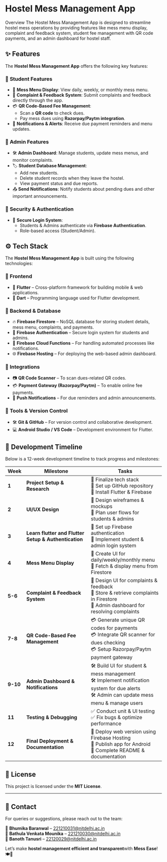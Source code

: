 # Hostel Mess Management App
Overview
The Hostel Mess Management App is designed to streamline hostel mess operations by providing features like mess menu display, complaint and feedback system, student fee management with QR code payments, and an admin dashboard for hostel staff.

## ✨ Features  

The **Hostel Mess Management App** offers the following key features:  

### 🎯 **Student Features**  
- 📅 **Mess Menu Display**: View daily, weekly, or monthly mess menu.  
- 📝 **Complaint & Feedback System**: Submit complaints and feedback directly through the app.  
- 💳 **QR Code-Based Fee Management**:  
  - Scan a **QR code** to check dues.  
  - Pay mess dues using **Razorpay/Paytm integration**.  
- 🔔 **Notifications & Alerts**: Receive due payment reminders and menu updates.  

### 🎯 **Admin Features**  
- 🛠 **Admin Dashboard**: Manage students, update mess menus, and monitor complaints.  
- 🏷 **Student Database Management**:  
  - Add new students.  
  - Delete student records when they leave the hostel.  
  - View payment status and due reports.  
- 📤 **Send Notifications**: Notify students about pending dues and other important announcements.  

### 🎯 **Security & Authentication**  
- 🔐 **Secure Login System**:  
  - Students & Admins authenticate via **Firebase Authentication**.  
  - Role-based access (Student/Admin).  

## ⚙️ Tech Stack  

The **Hostel Mess Management App** is built using the following technologies:  

### 🎯 **Frontend**  
- 🚀 **Flutter** – Cross-platform framework for building mobile & web applications.  
- 🎨 **Dart** – Programming language used for Flutter development.  

### 🎯 **Backend & Database**  
- 🔥 **Firebase Firestore** – NoSQL database for storing student details, mess menu, complaints, and payments.  
- 🔐 **Firebase Authentication** – Secure login system for students and admins.  
- 📡 **Firebase Cloud Functions** – For handling automated processes like notifications.  
- 🌐 **Firebase Hosting** – For deploying the web-based admin dashboard.  

### 🎯 **Integrations**  
- 📷 **QR Code Scanner** – To scan dues-related QR codes.  
- 💳 **Payment Gateway (Razorpay/Paytm)** – To enable online fee payments.  
- 🔔 **Push Notifications** – For due reminders and admin announcements.  

### 🎯 **Tools & Version Control**  
- 🛠 **Git & GitHub** – For version control and collaborative development.  
- 💻 **Android Studio / VS Code** – Development environment for Flutter.  


## 📅 Development Timeline

Below is a 12-week development timeline to track progress and milestones:

| Week | Milestone | Tasks |
|------|-----------|-------|
| **1** | **Project Setup & Research** | 📌 Finalize tech stack <br> 📌 Set up GitHub repository <br> 📌 Install Flutter & Firebase |
| **2** | **UI/UX Design** | 🎨 Design wireframes & mockups <br> 🎨 Plan user flows for students & admins |
| **3** | **Learn flutter and Flutter Setup & Authentication** | 🔐 Set up Firebase authentication <br> 🔐 Implement student & admin login system |
| **4** | **Mess Menu Display** | 📅 Create UI for daily/weekly/monthly menu <br> 📅 Fetch & display menu from Firestore |
| **5-6** | **Complaint & Feedback System** | 📝 Design UI for complaints & feedback <br> 📝 Store & retrieve complaints in Firestore <br> 📝 Admin dashboard for resolving complaints |
| **7-8** | **QR Code-Based Fee Management** | 💳 Generate unique QR codes for payments <br> 💳 Integrate QR scanner for dues checking <br> 💳 Setup Razorpay/Paytm payment gateway |
| **9-10** | **Admin Dashboard & Notifications** | 🛠 Build UI for student & mess management <br> 🛠 Implement notification system for due alerts <br> 🛠 Admin can update mess menu & manage users |
| **11** | **Testing & Debugging** | ✅ Conduct unit & UI testing <br> ✅ Fix bugs & optimize performance |
| **12** | **Final Deployment & Documentation** | 🚀 Deploy web version using Firebase Hosting <br> 🚀 Publish app for Android <br> 📄 Complete README & documentation |

## 📜 License  

This project is licensed under the **MIT License**.  

---

## 📧 Contact  

For queries or suggestions, please reach out to the team:  

📩 **Bhumika Baranwal** – [221210031@nitdelhi.ac.in](mailto:221210031@nitdelhi.ac.in)  
📩 **Bathula Venkata Mounika** – [221210030@nitdelhi.ac.in](mailto:221210030@nitdelhi.ac.in)  
📩 **Banoth Tanusri** – [22120029@nitdelhi.ac.in](mailto:22120030@nitdelhi.ac.in) 

Let’s make **hostel management efficient and transparent**with **Mess Ease**! 🍽️📲
  
